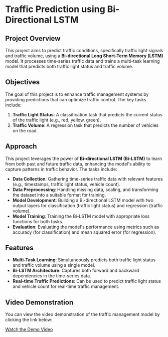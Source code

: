 # Traffic Prediction using Bi-Directional LSTM

## Project Overview

This project aims to predict traffic conditions, specifically traffic light signals and traffic volume, using a **Bi-directional Long Short-Term Memory (LSTM)** model. It processes time-series traffic data and trains a multi-task learning model that predicts both traffic light status and traffic volume.

## Objectives

The goal of this project is to enhance traffic management systems by providing predictions that can optimize traffic control. The key tasks include:

1. **Traffic Light Status**: A classification task that predicts the current status of the traffic light (e.g., red, yellow, green).
2. **Traffic Volume**: A regression task that predicts the number of vehicles on the road.

## Approach

This project leverages the power of **Bi-directional LSTM (Bi-LSTM)** to learn from both past and future traffic data, enhancing the model's ability to capture patterns in traffic behavior. The tasks include:
- **Data Collection**: Gathering time-series traffic data with relevant features (e.g., timestamps, traffic light status, vehicle count).
- **Data Preprocessing**: Handling missing data, scaling, and transforming the dataset into a suitable format for training.
- **Model Development**: Building a Bi-directional LSTM model with two output layers for classification (traffic light status) and regression (traffic volume).
- **Model Training**: Training the Bi-LSTM model with appropriate loss functions for both tasks.
- **Evaluation**: Evaluating the model's performance using metrics such as accuracy (for classification) and mean squared error (for regression).

## Features

- **Multi-Task Learning**: Simultaneously predicts both traffic light status and traffic volume using a single model.
- **Bi-LSTM Architecture**: Captures both forward and backward dependencies in the time-series data.
- **Real-time Traffic Predictions**: Can be used to predict traffic light status and vehicle count for real-time traffic management.

## Video Demonstration

You can view the video demonstration of the traffic management model by clicking the link below:

[Watch the Demo Video](assets/AI-Traffic_Management_video_sumo.mp4)
  
